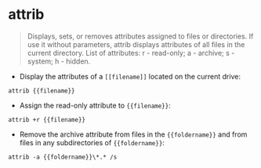 # attrib

> Displays, sets, or removes attributes assigned to files or directories. If use it without parameters, attrib displays attributes of all files in the current directory.
> List of attributes:
> r - read-only; a - archive; s - system; h - hidden.

- Display the attributes of a `[[filename]]` located on the current drive:

`attrib {{filename}}`

- Assign the read-only attribute to `{{filename}}`:

`attrib +r {{filename}}`

- Remove the archive attribute from files in the `{{foldername}}` and from files in any subdirectories of `{{foldername}}`:

`attrib -a {{foldername}}\*.* /s`
